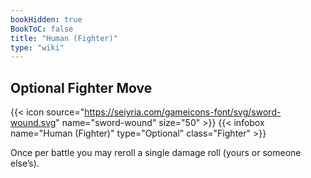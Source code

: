 ```yaml
---
bookHidden: true
BookToC: false
title: "Human (Fighter)"
type: "wiki"
---
```

## Optional Fighter Move
{{< icon source="https://seiyria.com/gameicons-font/svg/sword-wound.svg" name="sword-wound" size="50" >}}
{{< infobox name="Human (Fighter)" type="Optional" class="Fighter" >}}

Once per battle you may reroll a single damage roll (yours or someone else’s).